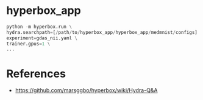 # hyperbox_app

```python
python -m hyperbox.run \
hydra.searchpath=[/path/to/hyperbox_app/hyperbox_app/medmnist/configs] \
experiment=gdas_nii.yaml \
trainer.gpus=1 \
...
```

# References

- https://github.com/marsggbo/hyperbox/wiki/Hydra-Q&A